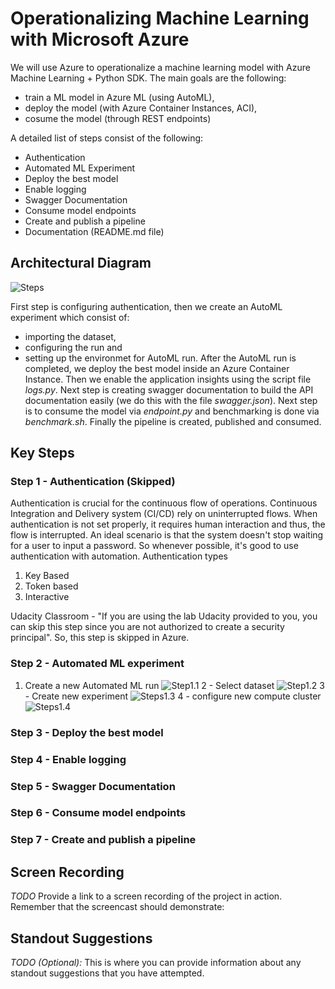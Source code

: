 
# Operationalizing Machine Learning with Microsoft Azure

We will use Azure to operationalize a machine learning model with Azure Machine Learning + Python SDK. The main goals are the following:
- train a ML model in Azure ML (using AutoML),
- deploy the model (with Azure Container Instances, ACI),
- cosume the model (through REST endpoints)

A detailed list of steps consist of the following:
- Authentication
- Automated ML Experiment
- Deploy the best model
- Enable logging
- Swagger Documentation
- Consume model endpoints
- Create and publish a pipeline
- Documentation (README.md file)


## Architectural Diagram

![Steps](https://github.com/MangelFdz/machine-learning-engineering-with-azure/blob/main/operationalizing-machine-learning/images/steps.PNG)

First step is configuring authentication, then we create an AutoML experiment which consist of: 
- importing the dataset,
- configuring the run and 
- setting up the environmet for AutoML run.
After the AutoML run is completed, we deploy the best model inside an Azure Container Instance. Then we enable the application insights using the script file *logs.py*. Next step is creating swagger documentation to build the API documentation easily (we do this with the file *swagger.json*). Next step is to consume the model via *endpoint.py* and benchmarking is done via *benchmark.sh*. Finally the pipeline is created, published and consumed.

## Key Steps

### Step 1 - Authentication (Skipped)
Authentication is crucial for the continuous flow of operations. Continuous Integration and Delivery system (CI/CD) rely on uninterrupted flows. When authentication is not set properly, it requires human interaction and thus, the flow is interrupted. An ideal scenario is that the system doesn't stop waiting for a user to input a password. So whenever possible, it's good to use authentication with automation. Authentication types 
1. Key Based 
2. Token based 
3. Interactive

Udacity Classroom - "If you are using the lab Udacity provided to you, you can skip this step since you are not authorized to create a security principal". So, this step is skipped in Azure.

### Step 2 - Automated ML experiment
1. Create a new Automated ML run
![Step1.1](https://github.com/MangelFdz/machine-learning-engineering-with-azure/blob/main/operationalizing-machine-learning/images/1-create-a-new-automated-ml-run.jpg)
2 - Select dataset
![Step1.2](https://github.com/MangelFdz/machine-learning-engineering-with-azure/blob/main/operationalizing-machine-learning/images/2-select-dataset.jpg)
3 - Create new experiment
![Steps1.3](https://github.com/MangelFdz/machine-learning-engineering-with-azure/blob/main/operationalizing-machine-learning/images/3-create-new-experiment.jpg)
4 - configure new compute cluster
![Steps1.4](https://github.com/MangelFdz/machine-learning-engineering-with-azure/blob/main/operationalizing-machine-learning/images/4-configure-new-compute-cluster.jpg)



### Step 3 - Deploy the best model

### Step 4 - Enable logging

### Step 5 - Swagger Documentation

### Step 6 - Consume model endpoints

### Step 7 - Create and publish a pipeline



## Screen Recording
*TODO* Provide a link to a screen recording of the project in action. Remember that the screencast should demonstrate:

## Standout Suggestions
*TODO (Optional):* This is where you can provide information about any standout suggestions that you have attempted.
